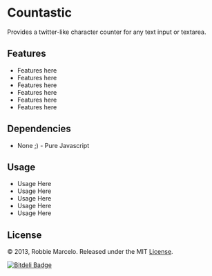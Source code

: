 Countastic
==========

Provides a twitter-like character counter for any text input or textarea.

## Features

+ Features here
+ Features here
+ Features here
+ Features here
+ Features here
+ Features here

## Dependencies

+ None ;) - Pure Javascript

## Usage

+ Usage Here
+ Usage Here
+ Usage Here
+ Usage Here
+ Usage Here

## License

© 2013, Robbie Marcelo. Released under the MIT [License].

[License]: http://opensource.org/licenses/mit-license.php


[![Bitdeli Badge](https://d2weczhvl823v0.cloudfront.net/rbmrclo/countastic/trend.png)](https://bitdeli.com/free "Bitdeli Badge")


